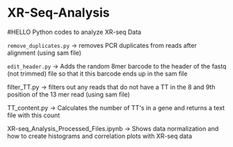 # XR-Seq-Analysis
#HELLO
Python codes to analyze XR-seq Data

`remove_duplicates.py` -> removes PCR duplicates from reads after alignment (using sam file)

`edit_header.py` -> Adds the random 8mer barcode to the header of the fastq (not trimmed) file so that it this barcode ends up in the sam file

filter_TT.py -> filters out any reads that do not have a TT in the 8 and 9th position of the 13 mer read (using sam file)

TT_content.py -> Calculates the number of TT's in a gene and returns a text file with this count

XR-seq_Analysis_Processed_Files.ipynb -> Shows data normalization and how to create histograms and correlation plots with XR-seq data 
